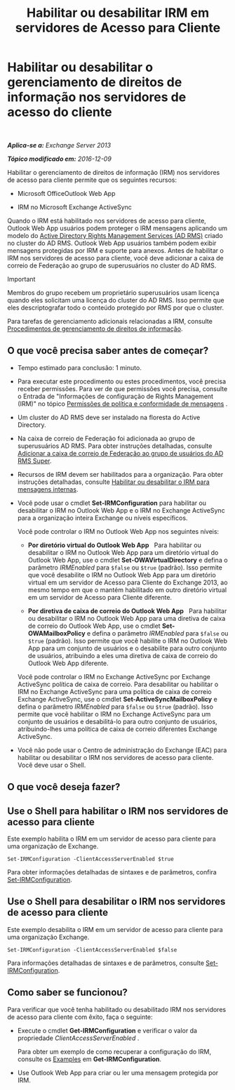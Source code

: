 ﻿---
title: 'Habilitar ou desabilitar IRM em servidores de Acesso para Cliente'
TOCTitle: Habilitar ou desabilitar o gerenciamento de direitos de informação nos servidores de acesso do cliente
ms:assetid: c7ce069b-a572-4755-90a3-7105472e4c83
ms:mtpsurl: https://technet.microsoft.com/pt-br/library/Dd876938(v=EXCHG.150)
ms:contentKeyID: 50486626
ms.date: 05/22/2018
mtps_version: v=EXCHG.150
ms.translationtype: MT
---

# Habilitar ou desabilitar o gerenciamento de direitos de informação nos servidores de acesso do cliente

 

_**Aplica-se a:** Exchange Server 2013_

_**Tópico modificado em:** 2016-12-09_

Habilitar o gerenciamento de direitos de informação (IRM) nos servidores de acesso para cliente permite que os seguintes recursos:

  - Microsoft OfficeOutlook Web App

  - IRM no Microsoft Exchange ActiveSync

Quando o IRM está habilitado nos servidores de acesso para cliente, Outlook Web App usuários podem proteger o IRM mensagens aplicando um modelo do [Active Directory Rights Management Services (AD RMS)](https://technet.microsoft.com/en-us/library/hh831364.aspx) criado no cluster do AD RMS. Outlook Web App usuários também podem exibir mensagens protegidas por IRM e suporte para anexos. Antes de habilitar o IRM nos servidores de acesso para cliente, você deve adicionar a caixa de correio de Federação ao grupo de superusuários no cluster do AD RMS.


> [!IMPORTANT]
> Membros do grupo recebem um proprietário superusuários usam licença quando eles solicitam uma licença do cluster do AD RMS. Isso permite que eles descriptografar todo o conteúdo protegido por RMS por que o cluster.



Para tarefas de gerenciamento adicionais relacionadas a IRM, consulte [Procedimentos de gerenciamento de direitos de informação](information-rights-management-procedures-exchange-2013-help.md).

## O que você precisa saber antes de começar?

  - Tempo estimado para conclusão: 1 minuto.

  - Para executar este procedimento ou estes procedimentos, você precisa receber permissões. Para ver de que permissões você precisa, consulte o Entrada de "Informações de configuração de Rights Management (IRM)" no tópico [Permissões de política e conformidade de mensagens](messaging-policy-and-compliance-permissions-exchange-2013-help.md) .

  - Um cluster do AD RMS deve ser instalado na floresta do Active Directory.

  - Na caixa de correio de Federação foi adicionada ao grupo de superusuários AD RMS. Para obter instruções detalhadas, consulte [Adicionar a caixa de correio de Federação ao grupo de usuários do AD RMS Super](add-the-federation-mailbox-to-the-ad-rms-super-users-group-exchange-2013-help.md).

  - Recursos de IRM devem ser habilitados para a organização. Para obter instruções detalhadas, consulte [Habilitar ou desabilitar o IRM para mensagens internas](enable-or-disable-irm-for-internal-messages-exchange-2013-help.md).

  - Você pode usar o cmdlet **Set-IRMConfiguration** para habilitar ou desabilitar o IRM no Outlook Web App e o IRM no Exchange ActiveSync para a organização inteira Exchange ou níveis específicos.
    
    Você pode controlar o IRM no Outlook Web App nos seguintes níveis:
    
      - **Por diretório virtual do Outlook Web App**   Para habilitar ou desabilitar o IRM no Outlook Web App para um diretório virtual do Outlook Web App, use o cmdlet **Set-OWAVirtualDirectory** e defina o parâmetro *IRMEnabled* para `$false` ou `$true` (padrão). Isso permite que você desabilite o IRM no Outlook Web App para um diretório virtual em um servidor de Acesso para Cliente do Exchange 2013, ao mesmo tempo em que o mantém habilitado em outro diretório virtual em um servidor de Acesso para Cliente diferente.
    
      - **Por diretiva de caixa de correio do Outlook Web App**   Para habilitar ou desabilitar o IRM no Outlook Web App para uma diretiva de caixa de correio do Outlook Web App, use o cmdlet **Set-OWAMailboxPolicy** e defina o parâmetro *IRMEnabled* para `$false` ou `$true` (padrão). Isso permite que você habilite o IRM no Outlook Web App para um conjunto de usuários e o desabilite para outro conjunto de usuários, atribuindo a eles uma diretiva de caixa de correio do Outlook Web App diferente.
    
    Você pode controlar o IRM no Exchange ActiveSync por Exchange ActiveSync política de caixa de correio. Para desabilitar ou habilitar o IRM no Exchange ActiveSync para uma política de caixa de correio Exchange ActiveSync, use o cmdlet **Set-ActiveSyncMailboxPolicy** e defina o parâmetro *IRMEnabled* para `$false` ou `$true` (padrão). Isso permite que você habilitar o IRM no Exchange ActiveSync para um conjunto de usuários e desabilitá-lo para outro conjunto de usuários, atribuindo-lhes uma política de caixa de correio diferentes Exchange ActiveSync.

  - Você não pode usar o Centro de administração do Exchange (EAC) para habilitar ou desabilitar o IRM nos servidores de acesso para cliente. Você deve usar o Shell.

## O que você deseja fazer?

## Use o Shell para habilitar o IRM nos servidores de acesso para cliente

Este exemplo habilita o IRM em um servidor de acesso para cliente para uma organização de Exchange.

    Set-IRMConfiguration -ClientAccessServerEnabled $true

Para obter informações detalhadas de sintaxes e de parâmetros, confira [Set-IRMConfiguration](https://technet.microsoft.com/pt-br/library/dd979792\(v=exchg.150\)).

## Use o Shell para desabilitar o IRM nos servidores de acesso para cliente

Este exemplo desabilita o IRM em um servidor de acesso para cliente para uma organização Exchange.

    Set-IRMConfiguration -ClientAccessServerEnabled $false

Para informações detalhadas de sintaxes e de parâmetros, consulte [Set-IRMConfiguration](https://technet.microsoft.com/pt-br/library/dd979792\(v=exchg.150\)).

## Como saber se funcionou?

Para verificar que você tenha habilitado ou desabilitado IRM nos servidores de acesso para cliente com êxito, faça o seguinte:

  - Execute o cmdlet **Get-IRMConfiguration** e verificar o valor da propriedade *ClientAccessServerEnabled* .
    
    Para obter um exemplo de como recuperar a configuração do IRM, consulte os [Examples](https://technet.microsoft.com/pt-br/e1821219-fe18-4642-a9c2-58eb0aadd61a\(exchg.150\)#examples) em **Get-IRMConfiguration**.

  - Use Outlook Web App para criar ou ler uma mensagem protegida por IRM.

